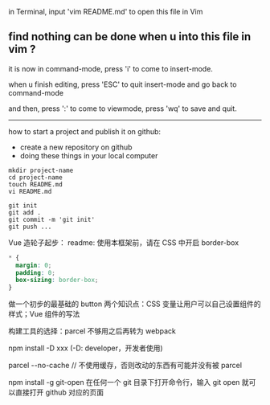 in Terminal, input 'vim README.md' to open this file in Vim

find nothing can be done when u into this file in vim ?
---
it is now in command-mode, press 'i' to come to insert-mode.

when u finish editing, press 'ESC' to quit insert-mode and go back to command-mode

and then, press ':' to come to viewmode, press 'wq' to save and quit.

---

how to start a project and publish it on github:
* create a new repository on github
* doing these things in your local computer
```
mkdir project-name
cd project-name
touch README.md
vi README.md

git init
git add .
git commit -m 'git init'
git push ...
```
Vue 造轮子起步：
readme: 使用本框架前，请在 CSS 中开启 border-box
```CSS
* {
  margin: 0;
  padding: 0;
  box-sizing: border-box;
}
```
做一个初步的最基础的 button 
两个知识点：CSS 变量让用户可以自己设置组件的样式；Vue 组件的写法

构建工具的选择：parcel 不够用之后再转为 webpack

npm install -D xxx  (-D: developer，开发者使用)

parcel --no-cache  // 不使用缓存，否则改动的东西有可能并没有被 parcel

npm install -g git-open
在任何一个 git 目录下打开命令行，输入 git open 就可以直接打开 github 对应的页面